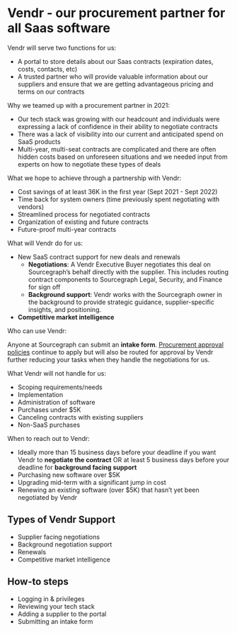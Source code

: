 # Vendr - our procurement partner for all Saas software 

Vendr will serve two functions for us:

- A portal to store details about our Saas contracts (expiration dates, costs, contacts, etc)
- A trusted partner who will provide valuable information about our suppliers and ensure that we are getting advantageous pricing and terms on our contracts

Why we teamed up with a procurement partner in 2021:

- Our tech stack was growing with our headcount and individuals were expressing a lack of confidence in their ability to negotiate contracts
- There was a lack of visibility into our current and anticipated spend on SaaS products
- Multi-year, multi-seat contracts are complicated and there are often hidden costs based on unforeseen situations and we needed input from experts on how to negotiate these types of deals

What we hope to achieve through a partnership with Vendr:

- Cost savings of at least 36K in the first year (Sept 2021 - Sept 2022)
- Time back for system owners (time previously spent negotiating with vendors)
- Streamlined process for negotiated contracts
- Organization of existing and future contracts
- Future-proof multi-year contracts

What will Vendr do for us:

- New SaaS contract support for new deals and renewals
  - **Negotiations**: A Vendr Executive Buyer negotiates this deal on Sourcegraph’s behalf directly with the supplier. This includes routing contract components to Sourcegraph Legal, Security, and Finance for sign off
  - **Background support**: Vendr works with the Sourcegraph owner in the background to provide strategic guidance, supplier-specific insights, and positioning.
- **Competitive market intelligence**

Who can use Vendr:

Anyone at Sourcegraph can submit an **intake form**. [Procurement approval policies](https://handbook.sourcegraph.com/finance/ap#approval-levels) continue to apply but will also be routed for approval by Vendr further reducing your tasks when they handle the negotiations for us.

What Vendr will not handle for us:

- Scoping requirements/needs
- Implementation
- Administration of software
- Purchases under $5K
- Canceling contracts with existing suppliers
- Non-SaaS purchases

When to reach out to Vendr:

- Ideally more than 15 business days before your deadline if you want Vendr to **negotiate the contract** OR at least 5 business days before your deadline for **background facing support**
- Purchasing new software over $5K
- Upgrading mid-term with a significant jump in cost
- Renewing an existing software (over $5K) that hasn’t yet been negotiated by Vendr

## Types of Vendr Support

- Supplier facing negotiations
- Background negotiation support
- Renewals
- Competitive market intelligence

## How-to steps

- Logging in & privileges
- Reviewing your tech stack
- Adding a supplier to the portal
- Submitting an intake form
